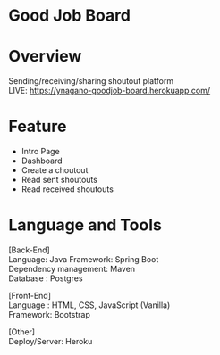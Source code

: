 # Good Job Board

# Overview
Sending/receiving/sharing shoutout platform  
LIVE: https://ynagano-goodjob-board.herokuapp.com/

# Feature
- Intro Page
- Dashboard
- Create a choutout
- Read sent shoutouts
- Read received shoutouts

# Language and Tools
[Back-End]  
Language: Java 
Framework: Spring Boot  
Dependency management: Maven  
Database : Postgres   

[Front-End]  
Language : HTML, CSS, JavaScript (Vanilla)  
Framework: Bootstrap

[Other]  
Deploy/Server: Heroku  


